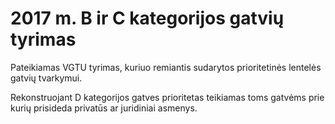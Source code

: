 # 2017 m. B ir C kategorijos gatvių tyrimas

Pateikiamas VGTU tyrimas, kuriuo remiantis sudarytos prioritetinės lentelės gatvių tvarkymui.

Rekonstruojant D kategorijos gatves prioritetas teikiamas toms gatvėms prie kurių prisideda privatūs ar juridiniai asmenys.
